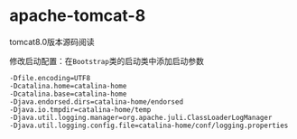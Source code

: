 # apache-tomcat-8
tomcat8.0版本源码阅读

修改启动配置：在`Bootstrap`类的启动类中添加启动参数
```
-Dfile.encoding=UTF8
-Dcatalina.home=catalina-home
-Dcatalina.base=catalina-home
-Djava.endorsed.dirs=catalina-home/endorsed
-Djava.io.tmpdir=catalina-home/temp
-Djava.util.logging.manager=org.apache.juli.ClassLoaderLogManager
-Djava.util.logging.config.file=catalina-home/conf/logging.properties
```
